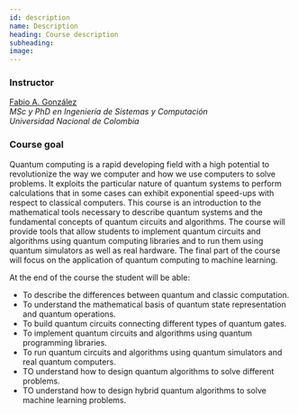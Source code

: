 ```yaml
---
id: description
name: Description
heading: Course description
subheading: 
image: 
---
```


### Instructor
[Fabio A. González](http://dis.unal.edu.co/~fgonza/)  
*MSc y PhD en Ingeniería de Sistemas y Computación*  
*Universidad Nacional de Colombia*

### Course goal
Quantum computing is a rapid developing field with a high potential to revolutionize the way we computer and how we use computers to solve problems. It exploits the particular nature of quantum systems to perform calculations that in some cases can exhibit exponential speed-ups with respect to classical computers.  This course is an introduction to the mathematical tools necessary to describe quantum systems and the fundamental concepts of quantum circuits and algorithms. The course will provide tools that allow students to implement quantum circuits and algorithms using quantum computing libraries and to run them using quantum simulators as well as real hardware. The final part of the course will focus on the application of quantum computing to machine learning.

At the end of the course the student will be able:

- To describe the differences between quantum and classic computation.
- To understand the mathematical basis of quantum state representation and quantum operations. 
- To build quantum circuits connecting different types of quantum gates.
- To implement quantum circuits and algorithms using quantum programming libraries.
- To run quantum circuits and algorithms using quantum simulators and real quantum computers.
- TO understand how to design quantum algorithms to solve different problems.
- TO understand how to design hybrid quantum algorithms to solve machine learning problems.


